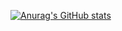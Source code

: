 [![Anurag's GitHub stats](https://github-readme-stats.vercel.app/api?username=callor)](https://github.com/anuraghazra/github-readme-stats)
